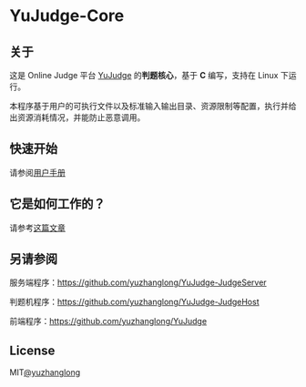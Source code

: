 # YuJudge-Core

## 关于

这是 Online Judge 平台 [YuJudge](https://github.com/yuzhanglong/YuJudge) 的**判题核心**，基于 **C** 编写，支持在 Linux 下运行。

本程序基于用户的可执行文件以及标准输入输出目录、资源限制等配置，执行并给出资源消耗情况，并能防止恶意调用。


## 快速开始

请参阅[用户手册](https://blog.yuzzl.top/docs-yu-judge-core)

## 它是如何工作的？

请参考[这篇文章](https://www.zhihu.com/question/20343652/answer/1327243865)

## 另请参阅

服务端程序：https://github.com/yuzhanglong/YuJudge-JudgeServer

判题机程序：https://github.com/yuzhanglong/YuJudge-JudgeHost

前端程序：https://github.com/yuzhanglong/YuJudge

## License

MIT[@yuzhanglong](https://github.com/yuzhanglong/)
